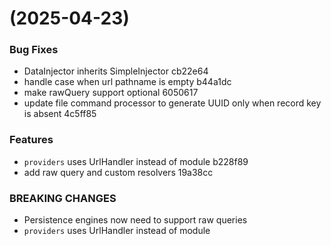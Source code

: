 #  (2025-04-23)


### Bug Fixes

* DataInjector inherits SimpleInjector cb22e64
* handle case when url pathname is empty b44a1dc
* make rawQuery support optional 6050617
* update file command processor to generate UUID only when record key is absent 4c5ff85


### Features

* `providers` uses UrlHandler instead of module b228f89
* add raw query and custom resolvers 19a38cc


### BREAKING CHANGES

* Persistence engines now need to support raw queries
* `providers` uses UrlHandler instead of module



